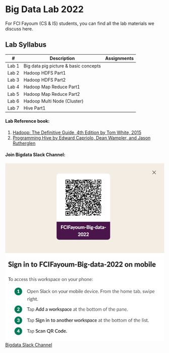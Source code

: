 # Big Data Lab 2022

For FCI Fayoum (CS & IS) students, you can find all the lab materials we discuss here.

## Lab Syllabus

| # |  Description   | Assignments|
| - | -------------- | ---------  |
| Lab 1       |  Big data pig picture & basic concepts                      |  |
| Lab 2      |  Hadoop HDFS  Part1   |  |
| Lab 3      |  Hadoop HDFS  Part2   |  |
| Lab 4      |  Hadoop Map Reduce Part1|  |
| Lab 5      |  Hadoop Map Reduce Part2|  |
| Lab 6      |  Hadoop Multi Node (Cluster)|  |
| Lab 7      |  Hive Part1|  |

#### Lab Reference book: 
1. [Hadoop: The Definitive Guide, 4th Edition by Tom White, 2015](https://www.oreilly.com/library/view/hadoop-the-definitive/9781491901687/)
2. [Programming Hive by Edward Capriolo, Dean Wampler, and Jason Rutherglen](https://www.oreilly.com/library/view/programming-hive/9781449326944/)

#### Join Bigdata Slack Channel:
![image info](./Extra/slack-channel-qr.png)
[Bigdata Slack Channel](https://join.slack.com/t/fcifayoumbigd-dyn4223/shared_invite/zt-1i0git3ww-3K9IxgKvdzPYGanjIvNijg)


